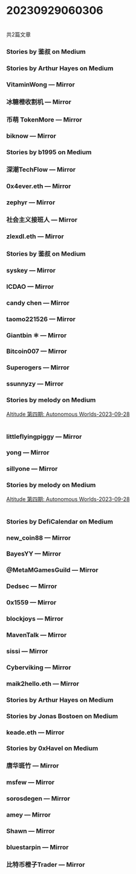 <h1>20230929060306</h1><br/>共2篇文章








###  Stories by 鉴叔 on Medium









###  Stories by Arthur Hayes on Medium









###  VitaminWong — Mirror







###  冰糖橙收割机 — Mirror









###  币萌 TokenMore — Mirror















###  biknow — Mirror







###  Stories by b1995 on Medium







###  深潮TechFlow — Mirror









###  0x4ever.eth — Mirror











###  zephyr — Mirror













###  社会主义接班人 — Mirror







###  zlexdl.eth — Mirror











###  Stories by 鉴叔 on Medium















###  syskey — Mirror













###  ICDAO — Mirror



















###  candy chen — Mirror













###  taomo221526 — Mirror







###  Giantbin ⚛ — Mirror















###  Bitcoin007 — Mirror



















###  Superogers — Mirror











###  ssunnyzy — Mirror













###  Stories by melody on Medium

<a target=_blank rel=nofollow href="https://medium.com/@melody8848/altitude-%E7%AC%AC%E5%9B%9B%E6%9C%9F-autonomous-worlds-e3cd2d4329b3?source=rss-bfc6f454c0f9------2" >Altitude 第四期: Autonomous Worlds-2023-09-28</a><br/><br/>







###  littleflyingpiggy — Mirror











###  yong — Mirror







###  sillyone — Mirror











###  Stories by melody on Medium

<a target=_blank rel=nofollow href="https://medium.com/@melody8848/altitude-%E7%AC%AC%E5%9B%9B%E6%9C%9F-autonomous-worlds-e3cd2d4329b3?source=rss-bfc6f454c0f9------2" >Altitude 第四期: Autonomous Worlds-2023-09-28</a><br/><br/>





###  Stories by DefiCalendar on Medium











###  new_coin88 — Mirror













###  BayesYY — Mirror















###  @MetaMGamesGuild — Mirror









###  Dedsec — Mirror

















###  0x1559 — Mirror













###  blockjoys — Mirror













###  MavenTalk — Mirror











###  sissi — Mirror



















###  Cyberviking — Mirror







###  maik2hello.eth — Mirror













###  Stories by Arthur Hayes on Medium









###  Stories by Jonas Bostoen on Medium







###  keade.eth — Mirror









###  Stories by 0xHavel on Medium











###  唐华斑竹 — Mirror









###  msfew — Mirror



















###  sorosdegen — Mirror











###  amey — Mirror











###  Shawn — Mirror













###  bluestarpin — Mirror

















###  比特币橙子Trader — Mirror














